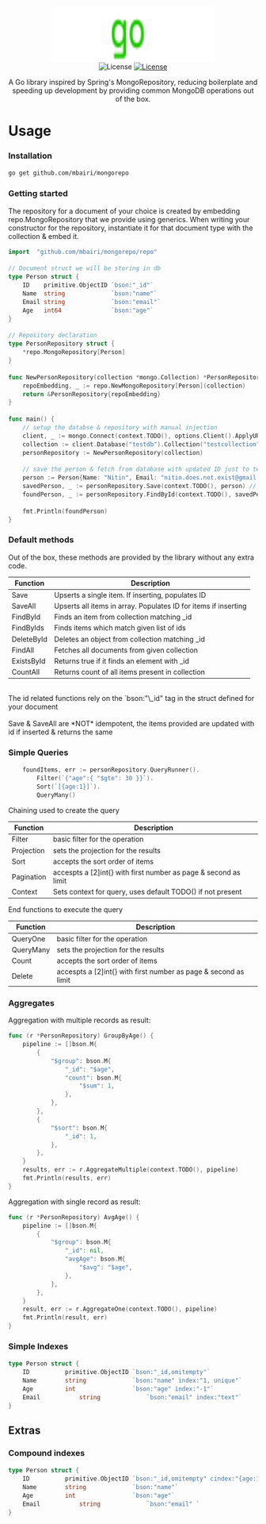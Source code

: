 <p align="center">
<img width="330" height="110" src="logo.svg" border="0" alt="mongorepo"/> <br/>
<a><img src="https://img.shields.io/github/go-mod/go-version/mbairi/mongorepo" alt="License"></a> 
<a href="https://opensource.org/licenses/MIT"><img src="https://img.shields.io/badge/License-MIT-green.svg" alt="License"></a> 
</p>

<p align = "center">A Go library inspired by Spring's MongoRepository, reducing boilerplate and speeding up development by providing common MongoDB operations out of the box. </p>

# Usage

### Installation

```bash
go get github.com/mbairi/mongorepo
```

### Getting started

The repository for a document of your choice is created by embedding repo.MongoRepository that we provide using generics. When writing your constructor for the repository, instantiate it for that document type with the collection & embed it.

```go
import 	"github.com/mbairi/mongorepo/repo"

// Document struct we will be storing in db
type Person struct {
	ID    primitive.ObjectID `bson:"_id"`
	Name  string             `bson:"name"`
	Email string             `bson:"email"`
	Age   int64              `bson:"age"`
}

// Repository declaration
type PersonRepository struct {
	*repo.MongoRepository[Person]
}

func NewPersonRepository(collection *mongo.Collection) *PersonRepository {
	repoEmbedding, _ := repo.NewMongoRepository[Person](collection)
	return &PersonRepository{repoEmbedding}
}

func main() {
	// setup the databse & repository with manual injection
	client, _ := mongo.Connect(context.TODO(), options.Client().ApplyURI("mongodb://localhost:27017/testdb"))
	collection := client.Database("testdb").Collection("testcollection")
	personRepository := NewPersonRepository(collection)

	// save the person & fetch from database with updated ID just to test
	person := Person{Name: "Nitin", Email: "nitin.does.not.exist@gmail.com", Age: 26}
	savedPerson, _ := personRepository.Save(context.TODO(), person) // returns with updated ID ( input is NOT idempotent )
	foundPerson, _ := personRepository.FindById(context.TODO(), savedPerson.ID)

	fmt.Println(foundPerson)
}

```

### Default methods

Out of the box, these methods are provided by the library without any extra code.

| Function   | Description                                                     |
| ---------- | --------------------------------------------------------------- |
| Save       | Upserts a single item. If inserting, populates ID               |
| SaveAll    | Upserts all items in array. Populates ID for items if inserting |
| FindById   | Finds an item from collection matching \_id                     |
| FindByIds  | Finds items which match given list of ids                       |
| DeleteById | Deletes an object from collection matching \_id                 |
| FindAll    | Fetches all documents from given collection                     |
| ExistsById | Returns true if it finds an element with \_id                   |
| CountAll   | Returns count of all items present in collection                |

<br/>
The id related functions rely on the `bson:"\_id" tag in the struct defined for your document
<br/><br/>
Save & SaveAll are *NOT* idempotent, the items provided are updated with id if inserted & returns the same

### Simple Queries

```go
	foundItems, err := personRepository.QueryRunner().
		Filter(`{"age":{ "$gte": 30 }}`).
		Sort(`[{age:1}]`).
		QueryMany()
```

Chaining used to create the query

| Function   | Description                                                     |
| ---------- | --------------------------------------------------------------- |
| Filter     | basic filter for the operation                                  |
| Projection | sets the projection for the results                             |
| Sort       | accepts the sort order of items                                 |
| Pagination | accespts a [2]int{} with first number as page & second as limit |
| Context    | Sets context for query, uses default TODO() if not present      |

End functions to execute the query

| Function  | Description                                                     |
| --------- | --------------------------------------------------------------- |
| QueryOne  | basic filter for the operation                                  |
| QueryMany | sets the projection for the results                             |
| Count     | accepts the sort order of items                                 |
| Delete    | accespts a [2]int{} with first number as page & second as limit |

### Aggregates

Aggregation with multiple records as result:

```go
func (r *PersonRepository) GroupByAge() {
	pipeline := []bson.M{
		{
			"$group": bson.M{
				"_id": "$age",
				"count": bson.M{
					"$sum": 1,
				},
			},
		},
		{
			"$sort": bson.M{
				"_id": 1,
			},
		},
	}
	results, err := r.AggregateMultiple(context.TODO(), pipeline)
	fmt.Println(results, err)
}
```

Aggregation with single record as result:

```go
func (r *PersonRepository) AvgAge() {
	pipeline := []bson.M{
		{
			"$group": bson.M{
				"_id": nil,
				"avgAge": bson.M{
					"$avg": "$age",
				},
			},
		},
	}
	result, err := r.AggregateOne(context.TODO(), pipeline)
	fmt.Println(result, err)
}
```

### Simple Indexes

```go
type Person struct {
	ID          primitive.ObjectID `bson:"_id,omitempty"`
	Name        string             `bson:"name" index:"1, unique"`
	Age         int                `bson:"age" index:"-1"`
	Email 			string             `bson:"email" index:"text"`
}
```

## Extras

### Compound indexes

```go
type Person struct {
	ID          primitive.ObjectID `bson:"_id,omitempty" cindex:"{age:1,name:-1};{age:1,email:1}"`
	Name        string             `bson:"name"`
	Age         int                `bson:"age"`
	Email 			string             `bson:"email" `
}
```
